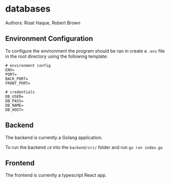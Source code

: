 # databases

Authors: Risat Haque, Robert Brown

## Environment Configuration

To configure the environment the program should be ran in create a `.env` file in the root directory using the following template:

```dotenv
# environment config
ENV=
PORT=
BACK_PORT=
FRONT_PORT=

# credentials
DB_USER=
DB_PASS=
DB_NAME=
DB_HOST=
```

## Backend

The backend is currently a Golang application.

To run the backend `cd` into the `backend/src/` folder and run `go run index.go`

## Frontend

The frontend is currently a typescript React app.